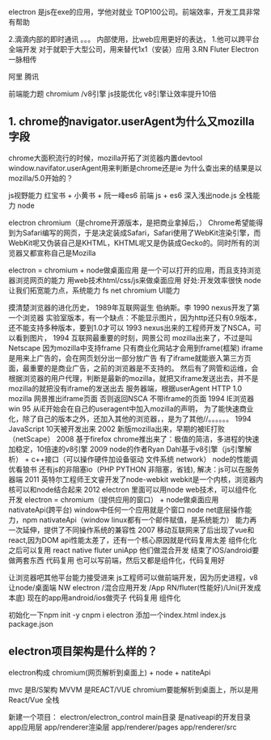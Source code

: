 electron 是js在exe的应用，学他对就业 TOP100公司。前端效率，开发工具非常有帮助

2.滴滴内部的即时通讯 。。。 内部使用，比web应用更好的表达， 
1.他可以跨平台 全端开发 
对于就职于大型公司，用来替代1x1（安装）应用
3.RN Fluter Electron 一脉相传

阿里 腾讯

前端能力题
chromium /v8引擎 js技能优化 v8引擎让效率提升10倍

## 1. chrome的navigator.userAgent为什么又mozilla字段
chrome大面积流行的时候，mozilla开拓了浏览器内置devtool
window.navifator.userAgent用来判断是chrome还是ie
为什么查出来的结果是以mozilla/5.0开始的？

js视野能力
红宝书 + 小黄书 + 阮一峰es6 前端 js + es6
深入浅出node.js 全栈能力 node

electron chromium（是chrome开源版本，是把商业拿掉后，）
Chrome希望能得到为Safari编写的网页，于是决定装成Safari，Safari使用了WebKit渲染引擎，而WebKit呢又伪装自己是KHTML，KHTML呢又是伪装成Gecko的。同时所有的浏览器又都宣称自己是Mozilla

electron = chromium + node做桌面应用
是一个可以打开的应用，而且支持浏览器浏览网页的能力
用web技术html/css/js来做桌面应用 好处:开发效率很快
node让我们拓宽能力点，系统能力 fs net
chromium UI能力

摸清楚浏览器的进化历史，
1989年互联网诞生 伯纳斯。李
1990 nexus开发了第一个浏览器 实验室版本，有一个缺点：不能显示图片，因为http还只有0.9版本，还不能支持多种版本，要到1.0才可以
1993 nexus出来的工程师开发了NSCA，可以看到图片，
1994 互联网最重要的时刻，网景公司 mozilla出来了，不过是叫Netscape 
    因为mozilla中支持frame 只有商业化网站才会用到frame(框架)
    iframe是用来上广告的，会在网页划分出一部分放广告 有了iframe就能嵌入第三方页面，最重要的是商业广告，之前的浏览器是不支持的。
    然后有了网管和运维，会根据浏览器的用户代理，判断是最新的mozilla，就把又iframe发送出去，并不是mozilla的就把没有iframe的发送出去
    服务器端，根据userAgent HTTP 1.0 mozilla 网景推出iframe页面
    否则返回NSCA 不带iframe的页面
1994 IE浏览器 win 95 从iE开始会在自己的useragent中加入mozilla的声明，
    为了能快速商业化，除了自己的版本之外，还加入其他的浏览器，，是为了其他//。。。。。。
1994 JavaScript 10天被开发出来
2002 新版mozilla出来，早期的被IE打败（netScape）
2008 基于firefox chrome推出来了：极值的简洁，多进程的快速加稳定，10倍速的v8引擎
2009 node的作者Ryan Dahl基于v8引擎（js引擎解析） + c++接口（可以操作硬件加设备驱动 文件系统 network）
    node的性能调优看狼书 还有js的非阻塞io（PHP PYTHON 非阻塞，省钱),
    解决：js可以在服务器端
2011 英特尔工程师王文睿开发了node-webkit webkit是一个内核，浏览器内核可以和node结合起来
2012 electron 里面可以用node web技术，可以组件化开发
    electron = chromium（提供应用的窗口） + node做桌面应用 nativateApi(跨平台) 
    window中任何一个应用就是个窗口
    node net底层操作能力，npm
    nativateApi（window linux都有一个邮件赋值，是系统能力）
    能力再一次延伸，提供了不同操作系统的兼容性
2007 移动互联网来了后出现了vue和react,因为DOM api性能太差了，还有一个核心原因就是代码复用太差
    组件化化之后可以复用
    react native fluter uniApp 他们做混合开发 结束了IOS/android要做两套东西
    代码复用
    也可以写前端，然后又都是组件化，代码复用好

让浏览器吧其他平台能力接受进来
js工程师可以做前端开发，因为历史进程，v8 让node/桌面端 NW electron /混合应用开发 /App RN/fluter(性能好)/Uni(开发成本底)
现在的app用android/ios做壳子
代码复用 组件化

初始化一下npm init -y
cnpm i electron
添加一个index.html
index.js
package.json

## electron项目架构是什么样的？
electron构成 chromium(网页解析到桌面上) + node + natiteApi

mvc 是B/S架构
MVVM 是REACT/VUE
chromium要能解析到桌面上，所以是用React/Vue
全栈

新建一个项目：
electron/electron_control
main目录 是nativeapi的开发目录
app应用层
app/renderer渲染层
app/renderer/pages
app/renderer/src